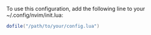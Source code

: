 To use this configuration, add the following line to your ~/.config/nvim/init.lua:

```lua
dofile("/path/to/your/config.lua")
```


